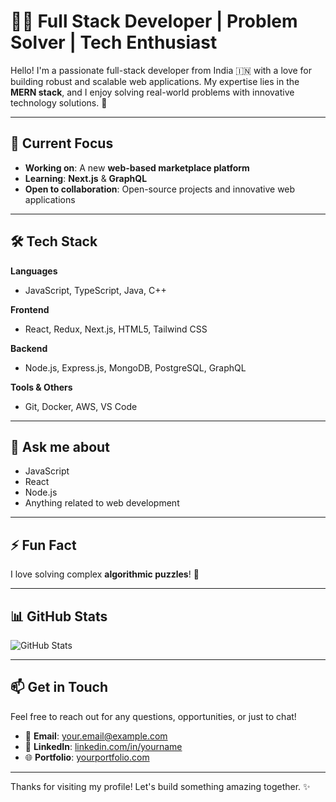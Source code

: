 # 👨‍💻 Full Stack Developer | Problem Solver | Tech Enthusiast

Hello! I'm a passionate full-stack developer from India 🇮🇳 with a love for building robust and scalable web applications. My expertise lies in the **MERN stack**, and I enjoy solving real-world problems with innovative technology solutions. 🚀

---

## 🌱 Current Focus
- **Working on**: A new **web-based marketplace platform**  
- **Learning**: **Next.js** & **GraphQL**  
- **Open to collaboration**: Open-source projects and innovative web applications  

---

## 🛠 Tech Stack

**Languages**  
- JavaScript, TypeScript, Java, C++

**Frontend**  
- React, Redux, Next.js, HTML5, Tailwind CSS

**Backend**  
- Node.js, Express.js, MongoDB, PostgreSQL, GraphQL

**Tools & Others**  
- Git, Docker, AWS, VS Code

---

## 💬 Ask me about
- JavaScript
- React
- Node.js
- Anything related to web development

---

## ⚡ Fun Fact
I love solving complex **algorithmic puzzles**! 🧩

---

## 📊 GitHub Stats
![GitHub Stats](https://github-readme-stats.vercel.app/api?username=yourusername&show_icons=true&theme=radical)

---

## 📫 Get in Touch
Feel free to reach out for any questions, opportunities, or just to chat!  
- 📧 **Email**: your.email@example.com  
- 💼 **LinkedIn**: [linkedin.com/in/yourname](https://linkedin.com/in/yourname)  
- 🌐 **Portfolio**: [yourportfolio.com](https://yourportfolio.com)

---

Thanks for visiting my profile! Let's build something amazing together. ✨
